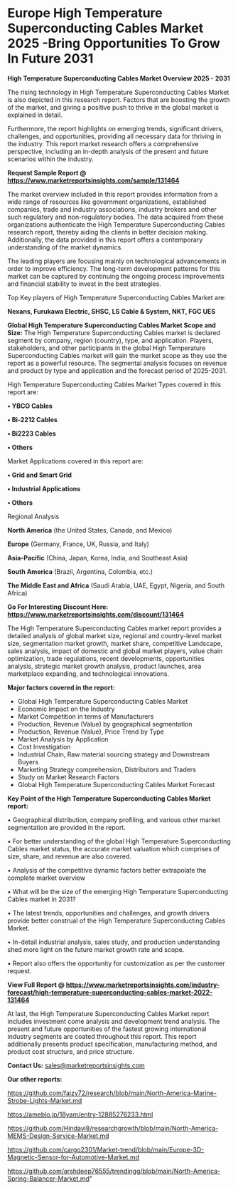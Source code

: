 # Europe High Temperature Superconducting Cables Market 2025 -Bring Opportunities To Grow In Future 2031

<Strong> High Temperature Superconducting Cables Market Overview 2025 - 2031</strong>

The rising technology in High Temperature Superconducting Cables Market is also depicted in this research report. Factors that are boosting the growth of the market, and giving a positive push to thrive in the global market is explained in detail.

Furthermore, the report highlights on emerging trends, significant drivers, challenges, and opportunities, providing all necessary data for thriving in the industry. This report market research offers a comprehensive perspective, including an in-depth analysis of the present and future scenarios within the industry.

<strong>Request Sample Report @ <a href=https://www.marketreportsinsights.com/sample/131464>https://www.marketreportsinsights.com/sample/131464</a></strong>

The market overview included in this report provides information from a wide range of resources like government organizations, established companies, trade and industry associations, industry brokers and other such regulatory and non-regulatory bodies. The data acquired from these organizations authenticate the High Temperature Superconducting Cables research report, thereby aiding the clients in better decision making. Additionally, the data provided in this report offers a contemporary understanding of the market dynamics.

The leading players are focusing mainly on technological advancements in order to improve efficiency. The long-term development patterns for this market can be captured by continuing the ongoing process improvements and financial stability to invest in the best strategies.

Top Key players of High Temperature Superconducting Cables Market are:

<strong>Nexans, Furukawa Electric, SHSC, LS Cable & System, NKT, FGC UES</strong>

<strong><b>Global High Temperature Superconducting Cables Market Scope and Size:</b></strong>
The High Temperature Superconducting Cables market is declared segment by company, region (country), type, and application. Players, stakeholders, and other participants in the global High Temperature Superconducting Cables market will gain the market scope as they use the report as a powerful resource. The segmental analysis focuses on revenue and product by type and application and the forecast period of 2025-2031.

High Temperature Superconducting Cables Market Types covered in this report are:

<strong>• YBCO Cables

• Bi-2212 Cables

• Bi2223 Cables

• Others</strong>

Market Applications covered in this report are:

<strong>• Grid and Smart Grid

• Industrial Applications

• Others</strong> 

Regional Analysis

<strong>North America</strong> (the United States, Canada, and Mexico)

<strong>Europe</strong> (Germany, France, UK, Russia, and Italy)

<strong>Asia-Pacific</strong> (China, Japan, Korea, India, and Southeast Asia)

<strong>South America</strong> (Brazil, Argentina, Colombia, etc.)

<strong>The Middle East and Africa</strong> (Saudi Arabia, UAE, Egypt, Nigeria, and South Africa)

<strong>Go For Interesting Discount Here: <a href=https://www.marketreportsinsights.com/discount/131464>https://www.marketreportsinsights.com/discount/131464</a></strong>

The High Temperature Superconducting Cables market report provides a detailed analysis of global market size, regional and country-level market size, segmentation market growth, market share, competitive Landscape, sales analysis, impact of domestic and global market players, value chain optimization, trade regulations, recent developments, opportunities analysis, strategic market growth analysis, product launches, area marketplace expanding, and technological innovations.

<strong><b>Major factors covered in the report:</b></strong>
<ul>
  <li>Global High Temperature Superconducting Cables Market </li>
  <li>Economic Impact on the Industry</li>
  <li>Market Competition in terms of Manufacturers</li>
  <li>Production, Revenue (Value) by geographical segmentation</li>
  <li>Production, Revenue (Value), Price Trend by Type</li>
  <li>Market Analysis by Application</li>
  <li>Cost Investigation</li>
  <li>Industrial Chain, Raw material sourcing strategy and Downstream Buyers</li>
  <li>Marketing Strategy comprehension, Distributors and Traders</li>
  <li>Study on Market Research Factors</li>
  <li>Global High Temperature Superconducting Cables Market Forecast</li>
</ul>

<strong><b>Key Point of the High Temperature Superconducting Cables Market report:</b></strong>

• Geographical distribution, company profiling, and various other market segmentation are provided in the report.

• For better understanding of the global High Temperature Superconducting Cables market status, the accurate market valuation which comprises of size, share, and revenue are also covered.

• Analysis of the competitive dynamic factors better extrapolate the complete market overview

• What will be the size of the emerging High Temperature Superconducting Cables market in 2031?

• The latest trends, opportunities and challenges, and growth drivers provide better construal of the High Temperature Superconducting Cables Market.

• In-detail industrial analysis, sales study, and production understanding shed more light on the future market growth rate and scope.

• Report also offers the opportunity for customization as per the customer request.

<strong><b>View Full Report @ <a href=https://www.marketreportsinsights.com/industry-forecast/high-temperature-superconducting-cables-market-2022-131464>https://www.marketreportsinsights.com/industry-forecast/high-temperature-superconducting-cables-market-2022-131464</a></b></strong>


At last, the High Temperature Superconducting Cables Market report includes investment come analysis and development trend analysis. The present and future opportunities of the fastest growing international industry segments are coated throughout this report. This report additionally presents product specification, manufacturing method, and product cost structure, and price structure.

<strong>Contact Us:</strong>
sales@marketreportsinsights.com

<strong>Our other reports:</strong>

<a href=https://github.com/faizy72/research/blob/main/North-America-Marine-Strobe-Lights-Market.md>https://github.com/faizy72/research/blob/main/North-America-Marine-Strobe-Lights-Market.md</a>

<a href=https://ameblo.jp/18yam/entry-12885276233.html>https://ameblo.jp/18yam/entry-12885276233.html</a>

<a href=https://github.com/Hindavi8/researchgrowth/blob/main/North-America-MEMS-Design-Service-Market.md>https://github.com/Hindavi8/researchgrowth/blob/main/North-America-MEMS-Design-Service-Market.md</a>

<a href=https://github.com/cargo2301/Market-trend/blob/main/Europe-3D-Magnetic-Sensor-for-Automotive-Market.md>https://github.com/cargo2301/Market-trend/blob/main/Europe-3D-Magnetic-Sensor-for-Automotive-Market.md</a>

<a href=https://github.com/arshdeep76555/trendingg/blob/main/North-America-Spring-Balancer-Market.md>https://github.com/arshdeep76555/trendingg/blob/main/North-America-Spring-Balancer-Market.md</a>"
